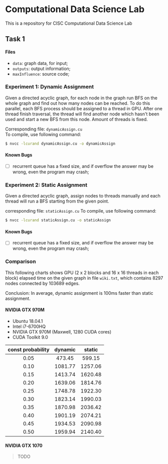 # Computational Data Science Lab

This is a repository for CISC Computational Data Science Lab

## Task 1

#### Files

- `data`: graph data, for input;  
- `outputs`: output information;  
- `maxInfluence`: source code;

### Experiment 1: Dynamic Assignment

Given a directed acyclic graph, for each node in the graph run BFS on the whole graph and find out how many nodes can be reached. To do this parallel, each BFS process should be assigned to a thread in GPU. After one thread finish traversal, the thread will find another node which hasn't been used and start a new BFS from this node. Amount of threads is fixed.

Corresponding file: `dynamicAssign.cu`  
To compile, use following command:

```bash
$ nvcc -lcurand dynamicAssign.cu -o dynamicAssign
```

#### Known Bugs

- [ ] recurrent queue has a fixed size, and if overflow the answer may be wrong, even the program may crash;  

### Experiment 2: Static Assignment

Given a directed acyclic graph, assign nodes to threads manually and each thread will run a BFS starting from the given point.

corresponding file: `staticAssign.cu`
To compile, use following command:

```bash
$ nvcc -lcurand staticAssign.cu -o staticAssign
```

#### Known Bugs

- [ ] recurrent queue has a fixed size, and if overflow the answer may be wrong, even the program may crash;  

### Comparison

This following charts shows GPU (2 x 2 blocks and 16 x 16 threads in each block) elapsed time on the given graph in file `wiki.txt`, which contains 8297 nodes connected by 103689 edges.

Conclusion: In average, dynamic assignment is 100ms faster than static assignment.

#### NVIDIA GTX 970M

- Ubuntu 18.04.1  
- Intel i7-6700HQ  
- NVIDIA GTX 970M (Maxwell, 1280 CUDA cores)  
- CUDA Toolkit 9.0

|const probability|dynamic|static|
|:-:|:-:|:-:|
|0.05|473.45|599.15|
|0.10|1081.77|1257.06|
|0.15|1413.74|1620.48|
|0.20|1639.06|1814.76|
|0.25|1748.78|1922.30|
|0.30|1823.14|1990.03|
|0.35|1870.98|2036.42|
|0.40|1901.19|2074.21|
|0.45|1934.53|2090.98|
|0.50|1959.94|2140.40|

#### NVIDIA GTX 1070

> TODO
